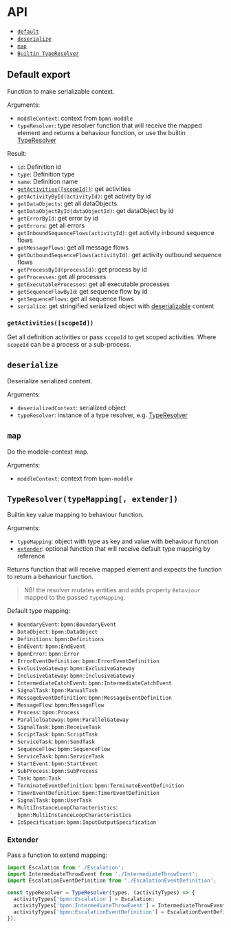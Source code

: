 API
===

- [`default`](#default-export)
- [`deserialize`](#deserialize)
- [`map`](#map)
- [`Builtin TypeResolver`](#typeresolvertypemapping-extender)

## Default export

Function to make serializable context.

Arguments:
- `moddleContext`: context from `bpmn-moddle`
- `typeResolver`: type resolver function that will receive the mapped element and returns a behaviour function, or use the builtin [TypeResolver](#typeresolvertypemapping-extender)

Result:
- `id`: Definition id
- `type`: Definition type
- `name`: Definition name
- [`getActivities([scopeId])`](#getactivitiesscopeid): get activities
- `getActivityById(activityId)`: get activity by id
- `getDataObjects`: get all dataObjects
- `getDataObjectById(dataObjectId)`: get dataObject by id
- `getErrorById`: get error by id
- `getErrors`: get all errors
- `getInboundSequenceFlows(activityId)`: get activity inbound sequence flows
- `getMessageFlows`: get all message flows
- `getOutboundSequenceFlows(activityId)`: get activity outbound sequence flows
- `getProcessById(processId)`: get process by id
- `getProcesses`: get all processes
- `getExecutableProcesses`: get all executable processes
- `getSequenceFlowById`: get sequence flow by id
- `getSequenceFlows`: get all sequence flows
- `serialize`: get stringified serialized object with [deserializable](#deserialize) content

### `getActivities([scopeId])`

Get all definition activities or pass `scopeId` to get scoped activities. Where `scopeId` can be a process or a sub-process.

## `deserialize`

Deserialize serialized content.

Arguments:
- `deserializedContext`: serialized object
- `typeResolver`: instance of a type resolver, e.g. [TypeResolver](#typeresolvertypemapping-extender)

## `map`

Do the moddle-context map.

Arguments:
- `moddleContext`: context from `bpmn-moddle`

## `TypeResolver(typeMapping[, extender])`

Builtin key value mapping to behaviour function.

Arguments:
- `typeMapping`: object with type as key and value with behaviour function
- [`extender`](#extender): optional function that will receive default type mapping by reference

Returns function that will receive mapped element and expects the function to return a behaviour function.

> NB! the resolver mutates entities and adds property `Behaviour` mapped to the passed `typeMapping`.

Default type mapping:

- `BoundaryEvent`: `bpmn:BoundaryEvent`
- `DataObject`: `bpmn:DataObject`
- `Definitions`: `bpmn:Definitions`
- `EndEvent`: `bpmn:EndEvent`
- `BpmnError`: `bpmn:Error`
- `ErrorEventDefinition`: `bpmn:ErrorEventDefinition`
- `ExclusiveGateway`: `bpmn:ExclusiveGateway`
- `InclusiveGateway`: `bpmn:InclusiveGateway`
- `IntermediateCatchEvent`: `bpmn:IntermediateCatchEvent`
- `SignalTask`: `bpmn:ManualTask`
- `MessageEventDefinition`: `bpmn:MessageEventDefinition`
- `MessageFlow`: `bpmn:MessageFlow`
- `Process`: `bpmn:Process`
- `ParallelGateway`: `bpmn:ParallelGateway`
- `SignalTask`: `bpmn:ReceiveTask`
- `ScriptTask`: `bpmn:ScriptTask`
- `ServiceTask`: `bpmn:SendTask`
- `SequenceFlow`: `bpmn:SequenceFlow`
- `ServiceTask`: `bpmn:ServiceTask`
- `StartEvent`: `bpmn:StartEvent`
- `SubProcess`: `bpmn:SubProcess`
- `Task`: `bpmn:Task`
- `TerminateEventDefinition`: `bpmn:TerminateEventDefinition`
- `TimerEventDefinition`: `bpmn:TimerEventDefinition`
- `SignalTask`: `bpmn:UserTask`
- `MultiInstanceLoopCharacteristics`: `bpmn:MultiInstanceLoopCharacteristics`
- `IoSpecification`: `bpmn:InputOutputSpecification`

### Extender

Pass a function to extend mapping:

```js
import Escalation from './Escalation';
import IntermediateThrowEvent from './IntermediateThrowEvent';
import EscalationEventDefinition from './EscalationEventDefinition';

const typeResolver = TypeResolver(types, (activityTypes) => {
  activityTypes['bpmn:Escalation'] = Escalation;
  activityTypes['bpmn:IntermediateThrowEvent'] = IntermediateThrowEvent;
  activityTypes['bpmn:EscalationEventDefinition'] = EscalationEventDefinition;
});
```


